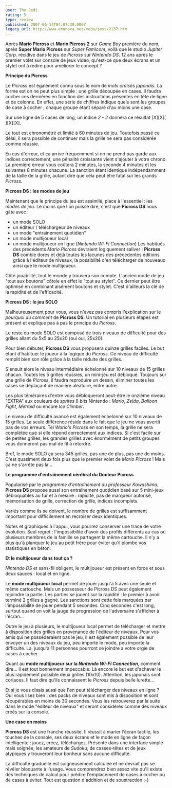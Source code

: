 ```yaml
---
user: The Jedi
rating: 5
type: review
published: 2007-06-14T04:07:30.000Z
legacy_url: http://www.emunova.net/veda/test/2137.htm
---
```

Après **Mario Picross** et **Mario Picross 2** sur _Game Boy_ première du nom, après **Super Mario Picross** sur _Super Famicom_, voilà que le studio _Jupiter Corp._ récidive dans le jeu de _Picross_ sur _Nintendo DS_. 12 ans après le premier volet sur console de jeux vidéo, qu'est-ce que deux écrans et un stylet ont à redire pour améliorer le concept ?  

  

  

**Principe du Picross**  

Le _Picross_ est également connu sous le nom de _mots croisés japonais_. La forme est on ne peut plus simple : une grille découpée en cases. Il faudra cocher ces dernières en fonction des instructions présentes en tête de ligne et de colonne. En effet, une série de chiffres indique quels sont les groupes de case à cocher ; chaque groupe étant séparé d'au moins une case.  

Sur une ligne de 5 cases de long, un indice _2 - 2_ donnera ce résultat \[X\]\[X\]\[ \]\[X\]\[X\].  

  

Le tout est chronométré et limité à 60 minutes de jeu. Toutefois passé ce délai, il sera possible de continuer mais la grille ne sera pas considérée comme réussie.  

En cas d'erreur, et ça arrive fréquemment si on ne prend pas garde aux indices correctement, une pénalité croissante vient s'ajouter à votre chrono. La première erreur vous coûtera 2 minutes, la seconde 4 minutes et les suivantes 8 minutes chacune. La sanction étant identique indépendamment de la taille de la grille, autant dire que cela peut être fatal sur les grands _Picross_.  

  

  

**Picross DS : les modes de jeu**  

Maintenant que le principe du jeu est assimilé, place à l'essentiel : les _modes de jeu_. Le moins que l'on puisse dire, c'est que **Picross DS** nous gâte avec :


* un mode SOLO 
* un éditeur / téléchargeur de niveaux 
* un mode "entraînement quotidien" 
* un mode multijoueur local 
* un mode multijoueur en ligne (_Nintendo Wi-Fi Connection_)
Les habitués des précédents _Mario Picross_ devraient logiquement saliver : **Picross DS** comble dores et déjà toutes les lacunes des précédentes éditions grâce à l'éditeur de niveaux, la possibilité d'en télécharger de nouveaux ainsi que le mode multijoueur.  

  

Côté jouabilité, tout le monde y trouvera son compte. L'ancien mode de jeu "tout aux boutons" côtoie en effet le "tout au stylet". Ce dernier peut être optimisé en combinant aisément boutons et stylet. C'est d'ailleurs la clé de la rapidité et de l'efficacité.  

  

  

**Picross DS : le jeu SOLO**  

Malheureusement pour vous, vous n'avez pas compris l'explication sur le _pourquoi du comment_ de **Picross DS**. Un tutorial en plusieurs étapes est présent et explique pas à pas le principe du _Picross_.  

  

Le reste du mode SOLO est composé de trois niveaux de difficulté pour des grilles allant du 5x5 au 25x20 (oui oui, 25x20).  

  

Pour bien débuter, **Picross DS** vous proposera quinze grilles faciles. Le but étant d'habituer le joueur à la logique du _Picross_. Ce niveau de difficulté remplit bien son rôle grâce à la taille réduite des grilles.  

  

S'ensuit alors le niveau intermédiaire échelonné sur 10 niveaux de 15 grilles chacun. Toutes les 5 grilles réussies, un mini-jeu est débloqué. Toujours sur une grille de _Picross_, il faudra reproduire un dessin, éliminer toutes les cases se déplaçant de manière aléatoire, entre autre.  

Les plus téméraires d'entre vous débloqueront peut-être le onzième niveau "EXTRA" aux couleurs de _sprites_ 8 bits Nintendo : _Mario_, _Zelda_, _Balloon Fight_, _Metroid_ ou encore _Ice Climber_.  

  

Le niveau de difficulté avancé est également échelonné sur 10 niveaux de 15 grilles. La seule différence réside dans le fait que le jeu ne vous avertit pas de vos erreurs. Tel _Wario's Picross_ en son temps, la grille ne sera complétée que si elle répond correctement aux indices. Si c'est facile sur de petites grilles, les grandes grilles avec énormément de petits groupes vous donneront pas mal de fil à retordre.  

  

Bref, le mode SOLO ça sera 345 grilles, pas une de plus, pas une de moins. C'est quasiment deux fois plus que le premier volet de _Mario Picross_ ! Mais ça ne s'arrête pas là...  

  

  

**Le programme d'entraînement cérébral du Docteur Picross**  

Popularisé par le _programme d'entraînement du professeur Kawashima_, **Picross DS** propose aussi son entraînement quotidien basé sur 5 mini-jeux débloquables au fur et à mesure : rapidité, pas de marqueur autorisé, mémorisation de grille, correction de grille, indices incomplets.  

Variés comme ils se doivent, le nombre de grilles est suffisamment important pour difficilement en recroiser deux identiques.  

  

Notes et graphiques à l'appui, vous pourrez conserver une trace de votre évolution. Seul regret : l'impossibilité d'avoir des profils différents au cas où plusieurs membres de la famille se partagent la même cartouche. Il n'y a plus qu'à planquer le jeu au petit frère pour éviter qu'il plombe vos statistiques en béton.  

  

  

**Et le multijoueur dans tout ça ?**  

_Nintendo DS_ et sans-fil obligent, le multijoueur est présent en force et sous deux sauces : local et en ligne.  

  

Le **mode multijoueur local** permet de jouer jusqu'à 5 avec une seule et même cartouche. Mais un possesseur de Picross DS peut également rejoindre la partie. Les parties se jouent sur la rapidité : le premier à avoir terminé 2 grilles a gagné. Les sanctions sont cette fois marquées par l'impossibilité de jouer pendant 5 secondes. Cinq secondes c'est long, surtout quand on voit la jauge de progression de l'adversaire s'afficher à l'écran...  

  

Outre le jeu à plusieurs, le multijoueur local permet de télécharger et mettre à disposition des grilles en provenance de l'éditeur de niveaux. Pour vos amis qui ne posséderaient pas le jeu, il est également possible de leur envoyer un des niveaux du jeu, peu importe le mode, peu importe la difficulté. Là, jusqu'à 11 personnes pourront se joindre à votre orgie de cases à cocher.  

  

Quant au **mode multijoueur sur la _Nintendo Wi-Fi Connection_**, comment dire... il est tout bonnement impeccable. Là encore le but est d'achever le plus rapidement possible deux grilles (10x10). Attention, les japonais sont coriaces. Il faut dire qu'ils connaissent le _Picross_ depuis belle lurette...  

Et si je vous disais aussi que l'on peut télécharger des niveaux en ligne ? Oui vous lisez bien : des packs de niveaux sont mis à disposition et sont récupérables en moins de 30 secondes. Vous les retrouverez par la suite dans le mode "éditeur de niveaux" et seront considérés comme des niveaux créés sur la console.  

  

  

**Une case en moins**  

**Picross DS** est une franche réussite. Il réussit à marier l'écran tactile, les touches de la console, ses deux écrans et le mode en ligne de façon intelligente : jouez, créez, téléchargez. Présenté dans une interface simple mais soignée, les amateurs de _Sudoku_, de casses-têtes et de jeux atypiques y trouveront leur bonheur sans aucune difficulté.  

La difficulté graduelle est soigneusement calculée et ne devrait pas se révéler bloquante à l'usage. Vous comprendrez bien assez vite qu'il existe des techniques de calcul pour prédire l'emplacement de cases à cocher ou de cases à éviter. Tout est question d'addition et de soustraction ;-)